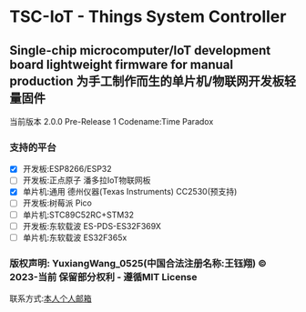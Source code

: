 # TSC-IoT - Things System Controller
## Single-chip microcomputer/IoT development board lightweight firmware for manual production 为手工制作而生的单片机/物联网开发板轻量固件
当前版本 2.0.0 Pre-Release 1 Codename:Time Paradox
### 支持的平台
-  [x] 开发板:ESP8266/ESP32
-  [ ] 开发板:正点原子 潘多拉IoT物联网板
-  [x] 单片机:通用 德州仪器(Texas Instruments) CC2530(预支持)
-  [ ] 开发板:树莓派 Pico
-  [ ] 单片机:STC89C52RC+STM32
-  [ ] 开发板:东软载波 ES-PDS-ES32F369X
-  [ ] 单片机:东软载波 ES32F365x

### 版权声明: YuxiangWang_0525(中国合法注册名称:王钰翔) © 2023-当前 保留部分权利 - 遵循MIT License

联系方式:[本人个人邮箱](mailto:xgwin12@hotmail.com)
